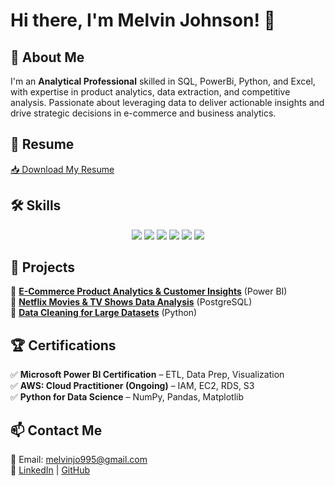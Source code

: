 # Hi there, I'm Melvin Johnson! 👋

## 🚀 About Me  
I'm an **Analytical Professional** skilled in SQL, PowerBi, Python, and Excel, with expertise in product analytics, data extraction, and competitive analysis. Passionate about leveraging data to deliver actionable insights and drive strategic decisions in e-commerce and business analytics.

## 📄 Resume  
[📥 Download My Resume](https://github.com/melvinjo995/melvinjo995/blob/main/Melvin%20Johnson.pdf)

## 🛠 Skills  
<div align="center">
  <img src="https://img.shields.io/badge/Python-3776AB?style=for-the-badge&logo=python&logoColor=white" />
  <img src="https://img.shields.io/badge/SQL-CC2927?style=for-the-badge&logo=database&logoColor=white" />
  <img src="https://img.shields.io/badge/MySQL-4479A1?style=for-the-badge&logo=mysql&logoColor=white" />
  <img src="https://img.shields.io/badge/PostgreSQL-336791?style=for-the-badge&logo=postgresql&logoColor=white" />
  <img src="https://img.shields.io/badge/PowerBI-F2C811?style=for-the-badge&logo=powerbi&logoColor=black" />
  <img src="https://img.shields.io/badge/Excel-217346?style=for-the-badge&logo=microsoft-excel&logoColor=white" />
</div>

## 📂 Projects  
🔹 **[E-Commerce Product Analytics & Customer Insights](https://github.com/melvinjo995/PowerBi-Projects/tree/main/AdventureWorks)** (Power BI)  
🔹 **[Netflix Movies & TV Shows Data Analysis](https://github.com/melvinjo995/sql-projects/tree/main/DataAnalysis_Netflix)** (PostgreSQL)  
🔹 **[Data Cleaning for Large Datasets](https://github.com/melvinjo995/data-cleaning-python)** (Python)  

## 🏆 Certifications  
✅ **Microsoft Power BI Certification** – ETL, Data Prep, Visualization  
✅ **AWS: Cloud Practitioner (Ongoing)** – IAM, EC2, RDS, S3  
✅ **Python for Data Science** – NumPy, Pandas, Matplotlib   

## 📫 Contact Me  
📧 Email: melvinjo995@gmail.com  
🔗 [LinkedIn](https://www.linkedin.com/in/melvinjo995) | [GitHub](https://github.com/melvinjo995)  
